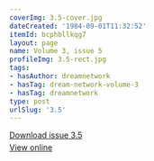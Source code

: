 ```yaml
---
coverImg: 3.5-cover.jpg
dateCreated: '1984-09-01T11:32:52'
itemId: bcphbllkqg7
layout: page
name: Volume 3, issue 5
profileImg: 3.5-rect.jpg
tags:
- hasAuthor: dreamnetwork
- hasTag: dream-network-volume-3
- hasTag: dreamnetwork
type: post
urlSlug: '3.5'
---
```

<p style="margin-block-end: 5px; margin-block-start: 5px;"><a href="../files/pdfs/Volume_3/3.5-The-Dream-Network_Volume-3_No-5.pdf" download="">Download issue 3.5</a></p><p style="margin-block-end: 5px; margin-block-start: 5px;"><a href="../files/pdfs/Volume_3/3.5-The-Dream-Network_Volume-3_No-5.pdf">View online</a></p>